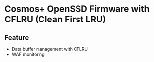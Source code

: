 # Cosmos+ OpenSSD Firmware with CFLRU (Clean First LRU)

## Feature

- Data buffer management with CFLRU
- WAF monitoring